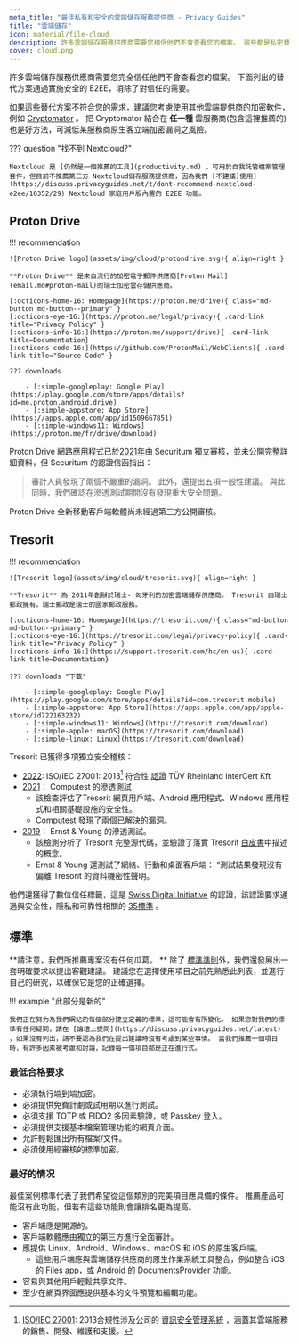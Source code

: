 ```yaml
---
meta_title: "最佳私有和安全的雲端儲存服務提供商 - Privacy Guides"
title: "雲端儲存"
icon: material/file-cloud
description: 許多雲端儲存服務供應商需要您相信他們不會查看您的檔案。 這些都是私密替代品！
cover: cloud.png
---
```


許多雲端儲存服務供應商需要您完全信任他們不會查看您的檔案。 下面列出的替代方案通過實施安全的 E2EE，消除了對信任的需要。

如果這些替代方案不符合您的需求，建議您考慮使用其他雲端提供商的加密軟件，例如 [Cryptomator](encryption.md#cryptomator-cloud) 。 把 Cryptomator 結合在 **任一種** 雲服務商(包含這裡推薦的) 也是好方法，可減低某服務商原生客立端加密漏洞之風險。

??? question "找不到 Nextcloud?"

    Nextcloud 是 [仍然是一個推薦的工具](productivity.md) ，可用於自我託管檔案管理套件，但目前不推薦第三方 Nextcloud儲存服務提供商，因為我們 [不建議]使用](https://discuss.privacyguides.net/t/dont-recommend-nextcloud-e2ee/10352/29) Nextcloud 家庭用戶版內置的 E2EE 功能。

## Proton Drive

!!! recommendation

    ![Proton Drive logo](assets/img/cloud/protondrive.svg){ align=right }
    
    **Proton Drive** 是來自流行的加密電子郵件供應商[Proton Mail](email.md#proton-mail)的瑞士加密雲存儲供應商。
    
    [:octicons-home-16: Homepage](https://proton.me/drive){ class="md-button md-button--primary" }
    [:octicons-eye-16:](https://proton.me/legal/privacy){ .card-link title="Privacy Policy" }
    [:octicons-info-16:](https://proton.me/support/drive){ .card-link title=Documentation}
    [:octicons-code-16:](https://github.com/ProtonMail/WebClients){ .card-link title="Source Code" }
    
    ??? downloads
    
        - [:simple-googleplay: Google Play](https://play.google.com/store/apps/details?id=me.proton.android.drive)
        - [:simple-appstore: App Store](https://apps.apple.com/app/id1509667851)
        - [:simple-windows11: Windows](https://proton.me/fr/drive/download)

Proton Drive 網路應用程式已於[2021年](https://proton.me/blog/security-audit-all-proton-apps)由 Securitum 獨立審核，並未公開完整詳細資料，但 Securitum 的認證信函指出：

> 審計人員發現了兩個不嚴重的漏洞。 此外，還提出五項一般性建議。 與此同時，我們確認在滲透測試期間沒有發現重大安全問題。

Proton Drive 全新移動客戶端軟體尚未經過第三方公開審核。

## Tresorit

!!! recommendation

    ![Tresorit logo](assets/img/cloud/tresorit.svg){ align=right }
    
    **Tresorit** 為 2011年創辦於瑞士- 匃牙利的加密雲端儲存供應商。 Tresorit 由瑞士郵政擁有，瑞士郵政是瑞士的國家郵政服務。
    
    [:octicons-home-16: Homepage](https://tresorit.com/){ class="md-button md-button--primary" }
    [:octicons-eye-16:](https://tresorit.com/legal/privacy-policy){ .card-link title="Privacy Policy" }
    [:octicons-info-16:](https://support.tresorit.com/hc/en-us){ .card-link title=Documentation}
    
    ??? downloads "下載"
    
        - [:simple-googleplay: Google Play](https://play.google.com/store/apps/details?id=com.tresorit.mobile)
        - [:simple-appstore: App Store](https://apps.apple.com/app/apple-store/id722163232)
        - [:simple-windows11: Windows](https://tresorit.com/download)
        - [:simple-apple: macOS](https://tresorit.com/download)
        - [:simple-linux: Linux](https://tresorit.com/download)

Tresorit 已獲得多項獨立安全稽核：

- [2022](https://tresorit.com/blog/tresorit-receives-iso-27001-certification/): ISO/IEC 27001: 2013[^1] 符合性 [認證](https://www.certipedia.com/quality_marks/9108644476) TÜV Rheinland InterCert Kft
- [2021](https://tresorit.com/blog/fresh-penetration-testing-confirms-tresorit-security/)： Computest 的滲透測試
    - 該檢查評估了Tresorit 網頁用戶端、Android 應用程式、Windows 應用程式和相關基礎設施的安全性。
    - Computest 發現了兩個已解決的漏洞。
- [2019](https://tresorit.com/blog/ernst-young-review-verifies-tresorits-security-architecture/)： Ernst & Young 的滲透測試。
    - 該檢測分析了 Tresorit 完整源代碼，並驗證了落實 Tresorit [白皮書](https://prodfrontendcdn.azureedge.net/202208011608/tresorit-encryption-whitepaper.pdf)中描述的概念。
    - Ernst & Young 還測試了網絡、行動和桌面客戶端： “測試結果發現沒有偏離 Tresorit 的資料機密性聲明。

他們還獲得了數位信任標籤，這是 [Swiss Digital Initiative](https://www.swiss-digital-initiative.org/digital-trust-label/) 的認證，該認證要求通過與安全性，隱私和可靠性相關的 [35標準](https://digitaltrust-label.swiss/criteria/) 。

## 標準

**請注意，我們所推薦專案沒有任何瓜葛。 ** 除了 [標準準則](about/criteria.md)外，我們還發展出一套明確要求以提出客觀建議。 建議您在選擇使用項目之前先熟悉此列表，並進行自己的研究，以確保它是您的正確選擇。

!!! example "此部分是新的"

    我們正在努力為我們網站的每個部分建立定義的標準，這可能會有所變化。 如果您對我們的標準有任何疑問，請在 [論壇上提問](https://discuss.privacyguides.net/latest) ，如果沒有列出，請不要認為我們在提出建議時沒有考慮到某些事情。 當我們推薦一個項目時，有許多因素被考慮和討論，記錄每一個項目都是正在進行式。

### 最低合格要求

- 必須執行端到端加密。
- 必須提供免費計劃或試用期以進行測試。
- 必須支援 TOTP 或 FIDO2 多因素驗證，或 Passkey 登入。
- 必須提供支援基本檔案管理功能的網頁介面。
- 允許輕鬆匯出所有檔案/文件。
- 必須使用經審核的標準加密。

### 最好的情况

最佳案例標準代表了我們希望從這個類別的完美項目應具備的條件。 推薦產品可能沒有此功能，但若有這些功能則會讓排名更為提高。

- 客戶端應是開源的。
- 客戶端軟體應由獨立的第三方進行全面審計。
- 應提供 Linux、Android、Windows、macOS 和 iOS 的原生客戶端。
    - 這些用戶端應與雲端儲存供應商的原生作業系統工具整合，例如整合 iOS 的 Files app，或 Android 的 DocumentsProvider 功能。
- 容易與其他用戶輕鬆共享文件。
- 至少在網頁界面應提供基本的文件預覽和編輯功能。

[^1]: [ISO/IEC 27001](https://en.wikipedia.org/wiki/ISO/IEC_27001): 2013合規性涉及公司的 [資訊安全管理系統](https://en.wikipedia.org/wiki/Information_security_management) ，涵蓋其雲端服務的銷售、開發、維護和支援。
